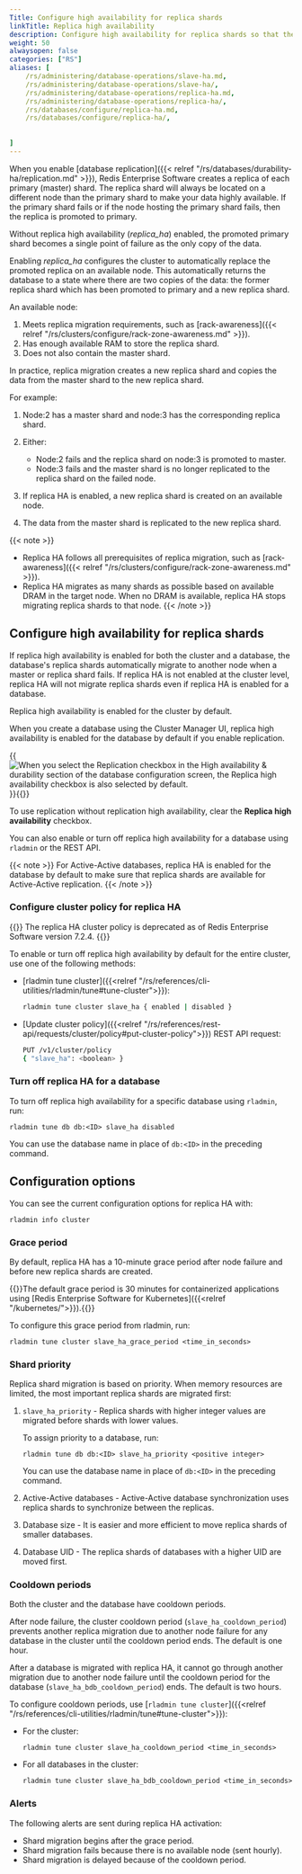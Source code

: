 ```yaml
---
Title: Configure high availability for replica shards
linkTitle: Replica high availability
description: Configure high availability for replica shards so that the cluster automatically migrates the replica shards to an available node.
weight: 50
alwaysopen: false
categories: ["RS"]
aliases: [
    /rs/administering/database-operations/slave-ha.md,
    /rs/administering/database-operations/slave-ha/,
    /rs/administering/database-operations/replica-ha.md,
    /rs/administering/database-operations/replica-ha/,
    /rs/databases/configure/replica-ha.md,
    /rs/databases/configure/replica-ha/,
    
         
]
---
```


When you enable [database replication]({{< relref "/rs/databases/durability-ha/replication.md" >}}),
Redis Enterprise Software creates a replica of each primary (master) shard.  The replica shard will always be 
located on a different node than the primary shard to make your data highly available.  If the primary shard 
fails or if the node hosting the primary shard fails, then the replica is promoted to primary.

Without replica high availability (_replica\_ha_) enabled, the promoted primary shard becomes a single point of failure 
as the only copy of the data.

Enabling _replica\_ha_ configures the cluster to automatically replace the promoted replica on an available node. 
This automatically returns the database to a state where there are two copies of the data: 
the former replica shard which has been promoted to primary and a new replica shard.

An available node:

1. Meets replica migration requirements, such as [rack-awareness]({{< relref "/rs/clusters/configure/rack-zone-awareness.md" >}}).
1. Has enough available RAM to store the replica shard.
1. Does not also contain the master shard.

In practice, replica migration creates a new replica shard and copies the data from the master shard to the new replica shard.

For example:

1. Node:2 has a master shard and node:3 has the corresponding replica shard.
1. Either:

    - Node:2 fails and the replica shard on node:3 is promoted to master.
    - Node:3 fails and the master shard is no longer replicated to the replica shard on the failed node.

1. If replica HA is enabled, a new replica shard is created on an available node.
1. The data from the master shard is replicated to the new replica shard.

{{< note >}}
- Replica HA follows all prerequisites of replica migration, such as [rack-awareness]({{< relref "/rs/clusters/configure/rack-zone-awareness.md" >}}).
- Replica HA migrates as many shards as possible based on available DRAM in the target node. When no DRAM is available, replica HA stops migrating replica shards to that node.
{{< /note >}}

## Configure high availability for replica shards

If replica high availability is enabled for both the cluster and a database,
the database's replica shards automatically migrate to another node when a master or replica shard fails.
If replica HA is not enabled at the cluster level,
replica HA will not migrate replica shards even if replica HA is enabled for a database.

Replica high availability is enabled for the cluster by default.

When you create a database using the Cluster Manager UI, replica high availability is enabled for the database by default if you enable replication.

{{<image filename="images/rs/screenshots/databases/config-replica-ha-enabled.png" alt="When you select the Replication checkbox in the High availability & durability section of the database configuration screen, the Replica high availability checkbox is also selected by default.">}}{{</image>}}

To use replication without replication high availability, clear the **Replica high availability** checkbox.

You can also enable or turn off replica high availability for a database using `rladmin` or the REST API.

{{< note >}}
For Active-Active databases, replica HA is enabled for the database by default to make sure that replica shards are available for Active-Active replication.
{{< /note >}}

### Configure cluster policy for replica HA

{{<note>}}
The replica HA cluster policy is deprecated as of Redis Enterprise Software version 7.2.4.
{{</note>}}

To enable or turn off replica high availability by default for the entire cluster, use one of the following methods:

- [rladmin tune cluster]({{<relref "/rs/references/cli-utilities/rladmin/tune#tune-cluster">}}): 
    
    ```sh
    rladmin tune cluster slave_ha { enabled | disabled }
    ```

- [Update cluster policy]({{<relref "/rs/references/rest-api/requests/cluster/policy#put-cluster-policy">}}) REST API request:

    ```sh
    PUT /v1/cluster/policy 
    { "slave_ha": <boolean> }
    ```

### Turn off replica HA for a database

To turn off replica high availability for a specific database using `rladmin`, run:

``` text
rladmin tune db db:<ID> slave_ha disabled
```

You can use the database name in place of `db:<ID>` in the preceding command.


## Configuration options

You can see the current configuration options for replica HA with:

``` text
rladmin info cluster
```

### Grace period

By default, replica HA has a 10-minute grace period after node failure and before new replica shards are created.

{{<note>}}The default grace period is 30 minutes for containerized applications using [Redis Enterprise Software for Kubernetes]({{<relref "/kubernetes/">}}).{{</note>}}

To configure this grace period from rladmin, run:

``` text
rladmin tune cluster slave_ha_grace_period <time_in_seconds>
```


### Shard priority

Replica shard migration is based on priority.  When memory resources are limited, the most important replica shards are migrated first:

1. `slave_ha_priority` - Replica shards with higher 
    integer values are migrated before shards with lower values.

    To assign priority to a database, run:

    ``` text
    rladmin tune db db:<ID> slave_ha_priority <positive integer>
    ```
    
    You can use the database name in place of `db:<ID>` in the preceding command.

1. Active-Active databases - Active-Active database synchronization uses replica shards to synchronize between the replicas.
1. Database size - It is easier and more efficient to move replica shards of smaller databases.
1. Database UID - The replica shards of databases with a higher UID are moved first.

### Cooldown periods

Both the cluster and the database have cooldown periods.

After node failure, the cluster cooldown period (`slave_ha_cooldown_period`) prevents another replica migration due to another node failure for any
database in the cluster until the cooldown period ends. The default is one hour.

After a database is migrated with replica HA,
it cannot go through another migration due to another node failure until the cooldown period for the database (`slave_ha_bdb_cooldown_period`) ends. The default is two hours.

To configure cooldown periods, use [`rladmin tune cluster`]({{<relref "/rs/references/cli-utilities/rladmin/tune#tune-cluster">}}):

- For the cluster:

    ``` text
    rladmin tune cluster slave_ha_cooldown_period <time_in_seconds>
    ```

- For all databases in the cluster:

    ``` text
    rladmin tune cluster slave_ha_bdb_cooldown_period <time_in_seconds>
    ```

### Alerts

The following alerts are sent during replica HA activation:

- Shard migration begins after the grace period.
- Shard migration fails because there is no available node (sent hourly).
- Shard migration is delayed because of the cooldown period.
